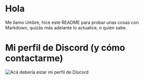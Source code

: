 # Hola
Me llamo Umbre, hice este README para probar unas cosas con Markdown, quizás más adelante lo actualice, o quién sabe.

# Mi perfil de Discord (y cómo contactarme)
![Acá debería estar mi perfil de Discord](https://lanyard.cnrad.dev/api/613918119257309193?bg=000000&idleMessage=No+estoy+haciendo+nada)

<!---
ItsUmbree2/ItsUmbree2 is a ✨ special ✨ repository because its `README.md` (this file) appears on your GitHub profile.
You can click the Preview link to take a look at your changes.
--->
